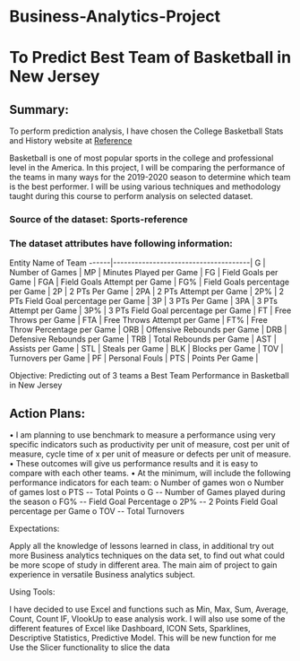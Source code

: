 # Business-Analytics-Project

# **To Predict Best Team of Basketball in New Jersey**


## **Summary**:

To perform prediction analysis, I have chosen the College Basketball Stats and History website at [Reference](https://www.sports-reference.com/cbb/)

Basketball is one of most popular sports in the college and professional level in the America. 
In this project, I will be comparing the performance of the teams in many ways for the 2019-2020 season to determine which team is the best performer.
I will be using various techniques and methodology taught during this course to perform analysis on selected dataset.

### Source of the dataset: Sports-reference 

### The dataset attributes have following information:


Entity	Name of Team
------|--------------------------------------|
G |	Number of Games | MP |	Minutes Played per Game | FG |	Field Goals per Game |
FGA |	Field Goals Attempt per Game |
FG% |	Field Goals percentage per Game |
2P |	2 PTs Per Game |
2PA |	2 PTs Attempt per Game |
2P% |	2 PTs Field Goal percentage per Game |
3P |	3 PTs Per Game |
3PA |	3 PTs Attempt per Game |
3P% |	3 PTs Field Goal percentage per Game |
FT |	Free Throws per Game |
FTA |	Free Throws Attempt per Game |
FT% |	Free Throw Percentage per Game |
ORB |	Offensive Rebounds per Game |
DRB |	Defensive Rebounds per Game |
TRB |	Total Rebounds per Game |
AST |	Assists per Game |
STL |	Steals per Game |
BLK |	Blocks per Game |
TOV |	Turnovers per Game |
PF |	Personal Fouls |
PTS |	Points Per Game |

Objective: Predicting out of 3 teams a Best Team Performance in Basketball in New Jersey


## **Action Plans**: 

•	I am planning to use benchmark to measure a performance using very specific indicators such as productivity per unit of measure, cost per unit of measure, cycle time of x per unit of measure or defects per unit of measure.
•	These outcomes will give us performance results and it is easy to compare with each other teams.
•	At the minimum, will include the following performance indicators for each team:
o	Number of games won 
o	Number of games lost 
o	PTS -- Total Points 
o	G -- Number of Games played during the season
o	FG% -- Field Goal Percentage 
o	2P% -- 2 Points Field Goal percentage per Game 
o	TOV -- Total Turnovers

Expectations:

Apply all the knowledge of lessons learned in class, in additional try out more Business analytics techniques on the data set, to find out what could be more scope of study in different area. The main aim of project to gain experience in versatile Business analytics subject.

Using Tools:

I have decided to use Excel and functions such as Min, Max, Sum, Average, Count, Count IF, VlookUp to ease analysis work. I will also use some of the different features of Excel like Dashboard, ICON Sets, Sparklines, Descriptive Statistics, Predictive Model. This will be new function for me Use the Slicer functionality to slice the data


